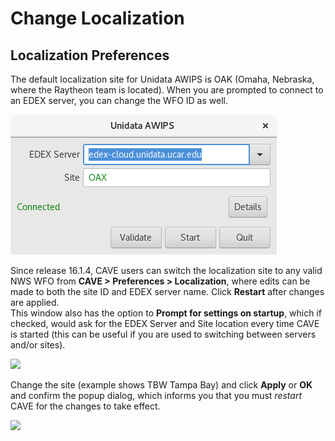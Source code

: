 # Change Localization

## Localization Preferences

The default localization site for Unidata AWIPS is OAK (Omaha, Nebraska, where the Raytheon team is located).  When you are prompted to connect to an EDEX server, you can change the WFO ID as well. 

![](../images/edexServerDialog.png)

Since release 16.1.4, CAVE users can switch the localization site to any valid NWS WFO from **CAVE > Preferences > Localization**, where edits can be made to both the site ID and EDEX server name. Click **Restart** after changes are applied.  
This window also has the option to **Prompt for settings on startup**, which if checked, would ask for the EDEX Server and Site location every time CAVE is started (this can be useful if you are used to switching between servers and/or sites).

![](../images/cave-localization-3.png)

Change the site (example shows TBW Tampa Bay) and click **Apply** or **OK** and confirm the popup dialog, which informs you that you must *restart* CAVE for the changes to take effect.  

![](../images/cave-localization-4.png)
